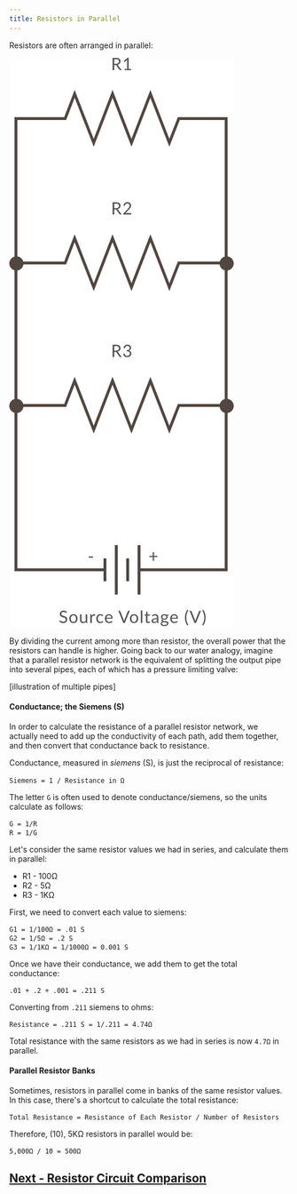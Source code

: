 ```yaml
---
title: Resistors in Parallel
---
```


Resistors are often arranged in parallel:

![](../Resistors_in_Parallel.svg)

By dividing the current among more than resistor, the overall power that the resistors can handle is higher. Going back to our water analogy, imagine that a parallel resistor network is the equivalent of splitting the output pipe into several pipes, each of which has a pressure limiting valve:

[illustration of multiple pipes]

#### Conductance; the Siemens (S)

In order to calculate the resistance of a parallel resistor network, we actually need to add up the conductivity of each path, add them together, and then convert that conductance back to resistance.

Conductance, measured in _siemens_ (S), is just the reciprocal of resistance: 

`Siemens = 1 / Resistance in Ω`

The letter `G` is often used to denote conductance/siemens, so the units calculate as follows:

```
G = 1/R
R = 1/G
```

Let's consider the same resistor values we had in series, and calculate them in parallel:

 * R1 - 100Ω
 * R2 - 5Ω
 * R3 - 1KΩ

First, we need to convert each value to siemens:

```
G1 = 1/100Ω = .01 S
G2 = 1/5Ω = .2 S
G3 = 1/1KΩ = 1/1000Ω = 0.001 S
```

Once we have their conductance, we add them to get the total conductance:

```
.01 + .2 + .001 = .211 S
```

Converting from `.211` siemens to ohms:

``` 
Resistance = .211 S = 1/.211 = 4.74Ω
``` 

Total resistance with the same resistors as we had in series is now `4.7Ω` in parallel.

#### Parallel Resistor Banks

Sometimes, resistors in parallel come in banks of the same resistor values. In this case, there's a shortcut to calculate the total resistance:

```
Total Resistance = Resistance of Each Resistor / Number of Resistors
```

Therefore, (10), 5KΩ resistors in parallel would be:

```
5,000Ω / 10 = 500Ω
```

## [Next - Resistor Circuit Comparison](../Resistor_Circuit_Comparison)

<br/>